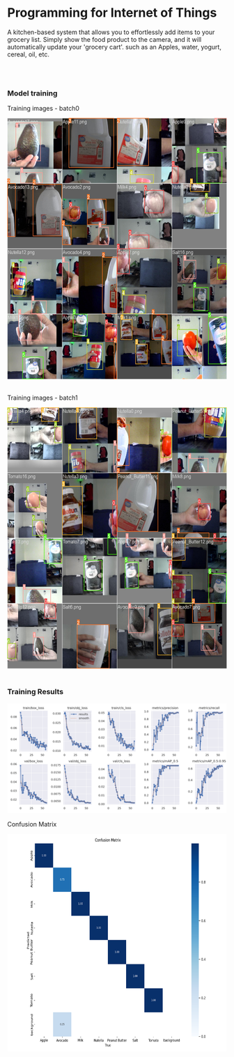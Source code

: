 <h1>Programming for Internet of Things</h1>
<p>A kitchen-based system that allows you to effortlessly add items to your grocery list. 
Simply show the food product to the camera, and it will automatically update your 'grocery cart'.  such as an Apples, water, yogurt,  cereal, oil, etc.
</p>
<br><br>
<h3>Model training</h3>
<p>Training images - batch0</p>
<img src="exp2/train_batch0.jpg" width=600 height=600><br><br>
<p>Training images - batch1</p>
<img src="exp2/train_batch1.jpg" width=600 height=600><br><br>
<h3>Training Results</h3>
<img src="exp2/results.png"><br>
<p>Confusion Matrix</p>
<img src="exp2/confusion_matrix.png" width=1000 height=500><br>
